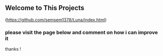 ## Welcome to This Projects

(https://github.com/semsem1378/Luna/index.html) 


### please visit the page below and comment on how i can improve it

thanks !
